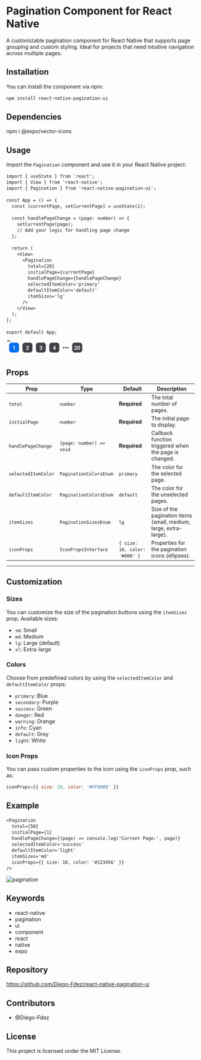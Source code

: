 # Pagination Component for React Native

A customizable pagination component for React Native that supports page grouping and custom styling. Ideal for projects that need intuitive navigation across multiple pages.

## Installation

You can install the component via npm:

```bash
npm install react-native-pagination-ui
```

## Dependencies

npm i @expo/vector-icons

## Usage

Import the `Pagination` component and use it in your React Native project:

```tsx
import { useState } from 'react';
import { View } from 'react-native';
import { Pagination } from 'react-native-pagination-ui';

const App = () => {
  const [currentPage, setCurrentPage] = useState(1);

  const handlePageChange = (page: number) => {
    setCurrentPage(page);
    // Add your logic for handling page change
  };

  return (
    <View>
      <Pagination
        total={20}
        initialPage={currentPage}
        handlePageChange={handlePageChange}
        selectedItemColor='primary'
        defaultItemColor='default'
        itemSizes='lg'
      />
    </View>
  );
};

export default App;
```

![Logo](assets/pagination.png)

## Props

| Prop                | Type                     | Default                       | Description                                                       |
| ------------------- | ------------------------ | ----------------------------- | ----------------------------------------------------------------- |
| `total`             | `number`                 | **Required**                  | The total number of pages.                                        |
| `initialPage`       | `number`                 | **Required**                  | The initial page to display.                                      |
| `handlePageChange`  | `(page: number) => void` | **Required**                  | Callback function triggered when the page is changed.             |
| `selectedItemColor` | `PaginationColorsEnum`   | `primary`                     | The color for the selected page.                                  |
| `defaultItemColor`  | `PaginationColorsEnum`   | `default`                     | The color for the unselected pages.                               |
| `itemSizes`         | `PaginationSizesEnum`    | `lg`                          | Size of the pagination items (small, medium, large, extra-large). |
| `iconProps`         | `IconPropsInterface`     | `{ size: 18, color: '#000' }` | Properties for the pagination icons (ellipses).                   |

---

## Customization

### Sizes

You can customize the size of the pagination buttons using the `itemSizes` prop. Available sizes:

- `sm`: Small
- `md`: Medium
- `lg`: Large (default)
- `xl`: Extra-large

### Colors

Choose from predefined colors by using the `selectedItemColor` and `defaultItemColor` props:

- `primary`: Blue
- `secondary`: Purple
- `success`: Green
- `danger`: Red
- `warning`: Orange
- `info`: Cyan
- `default`: Grey
- `light`: White

### Icon Props

You can pass custom properties to the icon using the `iconProps` prop, such as:

```js
iconProps={{ size: 20, color: '#FF0000' }}
```

## Example

```tsx
<Pagination
  total={50}
  initialPage={1}
  handlePageChange={(page) => console.log('Current Page:', page)}
  selectedItemColor='success'
  defaultItemColor='light'
  itemSizes='md'
  iconProps={{ size: 16, color: '#123456' }}
/>
```

<img src="https://i.ibb.co/9YnBNF1/pagination.png" alt="pagination" width="200"/>

## Keywords

- react-native
- pagination
- ui
- component
- react
- native
- expo

## Repository

https://github.com/Diego-Fdez/react-native-pagination-ui

## Contributors

- @Diego-Fdez

## License

This project is licensed under the MIT License.
